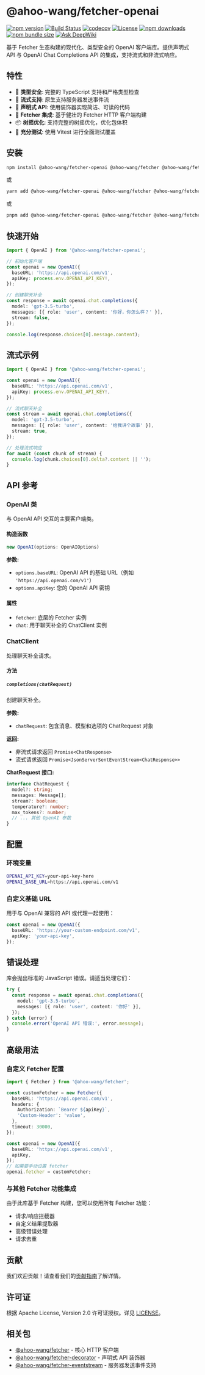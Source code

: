 # @ahoo-wang/fetcher-openai

[![npm version](https://img.shields.io/npm/v/@ahoo-wang/fetcher-openapi.svg)](https://www.npmjs.com/package/@ahoo-wang/fetcher-openapi)
[![Build Status](https://github.com/Ahoo-Wang/fetcher/actions/workflows/ci.yml/badge.svg)](https://github.com/Ahoo-Wang/fetcher/actions)
[![codecov](https://codecov.io/gh/Ahoo-Wang/fetcher/graph/badge.svg?token=JGiWZ52CvJ)](https://codecov.io/gh/Ahoo-Wang/fetcher)
[![License](https://img.shields.io/npm/l/@ahoo-wang/fetcher.svg)](https://github.com/Ahoo-Wang/fetcher/blob/main/LICENSE)
[![npm downloads](https://img.shields.io/npm/dm/@ahoo-wang/fetcher-openapi.svg)](https://www.npmjs.com/package/@ahoo-wang/fetcher-openapi)
[![npm bundle size](https://img.shields.io/bundlephobia/minzip/%40ahoo-wang%2Ffetcher-openapi)](https://www.npmjs.com/package/@ahoo-wang/fetcher-openapi)
[![Ask DeepWiki](https://deepwiki.com/badge.svg)](https://deepwiki.com/Ahoo-Wang/fetcher)

基于 Fetcher 生态构建的现代化、类型安全的 OpenAI 客户端库。提供声明式 API 与 OpenAI Chat Completions API 的集成，支持流式和非流式响应。

## 特性

- 🚀 **类型安全**: 完整的 TypeScript 支持和严格类型检查
- 📡 **流式支持**: 原生支持服务器发送事件流
- 🎯 **声明式 API**: 使用装饰器实现简洁、可读的代码
- 🔧 **Fetcher 集成**: 基于健壮的 Fetcher HTTP 客户端构建
- 📦 **树摇优化**: 支持完整的树摇优化，优化包体积
- 🧪 **充分测试**: 使用 Vitest 进行全面测试覆盖

## 安装

```bash
npm install @ahoo-wang/fetcher-openai @ahoo-wang/fetcher @ahoo-wang/fetcher-decorator @ahoo-wang/fetcher-eventstream
```

或

```bash
yarn add @ahoo-wang/fetcher-openai @ahoo-wang/fetcher @ahoo-wang/fetcher-decorator @ahoo-wang/fetcher-eventstream
```

或

```bash
pnpm add @ahoo-wang/fetcher-openai @ahoo-wang/fetcher @ahoo-wang/fetcher-decorator @ahoo-wang/fetcher-eventstream
```

## 快速开始

```typescript
import { OpenAI } from '@ahoo-wang/fetcher-openai';

// 初始化客户端
const openai = new OpenAI({
  baseURL: 'https://api.openai.com/v1',
  apiKey: process.env.OPENAI_API_KEY!,
});

// 创建聊天补全
const response = await openai.chat.completions({
  model: 'gpt-3.5-turbo',
  messages: [{ role: 'user', content: '你好，你怎么样？' }],
  stream: false,
});

console.log(response.choices[0].message.content);
```

## 流式示例

```typescript
import { OpenAI } from '@ahoo-wang/fetcher-openai';

const openai = new OpenAI({
  baseURL: 'https://api.openai.com/v1',
  apiKey: process.env.OPENAI_API_KEY!,
});

// 流式聊天补全
const stream = await openai.chat.completions({
  model: 'gpt-3.5-turbo',
  messages: [{ role: 'user', content: '给我讲个故事' }],
  stream: true,
});

// 处理流式响应
for await (const chunk of stream) {
  console.log(chunk.choices[0].delta?.content || '');
}
```

## API 参考

### OpenAI 类

与 OpenAI API 交互的主要客户端类。

#### 构造函数

```typescript
new OpenAI(options: OpenAIOptions)
```

**参数:**

- `options.baseURL`: OpenAI API 的基础 URL（例如 `'https://api.openai.com/v1'`）
- `options.apiKey`: 您的 OpenAI API 密钥

#### 属性

- `fetcher`: 底层的 Fetcher 实例
- `chat`: 用于聊天补全的 ChatClient 实例

### ChatClient

处理聊天补全请求。

#### 方法

##### `completions(chatRequest)`

创建聊天补全。

**参数:**

- `chatRequest`: 包含消息、模型和选项的 ChatRequest 对象

**返回:**

- 非流式请求返回 `Promise<ChatResponse>`
- 流式请求返回 `Promise<JsonServerSentEventStream<ChatResponse>>`

**ChatRequest 接口:**

```typescript
interface ChatRequest {
  model?: string;
  messages: Message[];
  stream?: boolean;
  temperature?: number;
  max_tokens?: number;
  // ... 其他 OpenAI 参数
}
```

## 配置

### 环境变量

```bash
OPENAI_API_KEY=your-api-key-here
OPENAI_BASE_URL=https://api.openai.com/v1
```

### 自定义基础 URL

用于与 OpenAI 兼容的 API 或代理一起使用：

```typescript
const openai = new OpenAI({
  baseURL: 'https://your-custom-endpoint.com/v1',
  apiKey: 'your-api-key',
});
```

## 错误处理

库会抛出标准的 JavaScript 错误。请适当处理它们：

```typescript
try {
  const response = await openai.chat.completions({
    model: 'gpt-3.5-turbo',
    messages: [{ role: 'user', content: '你好' }],
  });
} catch (error) {
  console.error('OpenAI API 错误:', error.message);
}
```

## 高级用法

### 自定义 Fetcher 配置

```typescript
import { Fetcher } from '@ahoo-wang/fetcher';

const customFetcher = new Fetcher({
  baseURL: 'https://api.openai.com/v1',
  headers: {
    Authorization: `Bearer ${apiKey}`,
    'Custom-Header': 'value',
  },
  timeout: 30000,
});

const openai = new OpenAI({
  baseURL: 'https://api.openai.com/v1',
  apiKey,
});
// 如需要手动设置 fetcher
openai.fetcher = customFetcher;
```

### 与其他 Fetcher 功能集成

由于此库基于 Fetcher 构建，您可以使用所有 Fetcher 功能：

- 请求/响应拦截器
- 自定义结果提取器
- 高级错误处理
- 请求去重

## 贡献

我们欢迎贡献！请查看我们的[贡献指南](../../CONTRIBUTING.md)了解详情。

## 许可证

根据 Apache License, Version 2.0 许可证授权。详见 [LICENSE](../../LICENSE)。

## 相关包

- [@ahoo-wang/fetcher](https://github.com/Ahoo-Wang/fetcher/tree/master/packages/fetcher) - 核心 HTTP 客户端
- [@ahoo-wang/fetcher-decorator](https://github.com/Ahoo-Wang/fetcher/tree/master/packages/fetcher-decorator) - 声明式 API 装饰器
- [@ahoo-wang/fetcher-eventstream](https://github.com/Ahoo-Wang/fetcher/tree/master/packages/fetcher-eventstream) - 服务器发送事件支持
